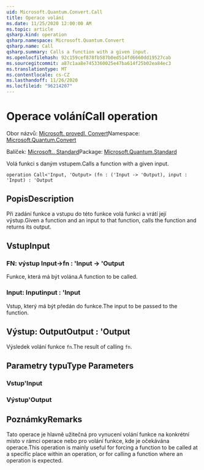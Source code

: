 ```yaml
---
uid: Microsoft.Quantum.Convert.Call
title: Operace volání
ms.date: 11/25/2020 12:00:00 AM
ms.topic: article
qsharp.kind: operation
qsharp.namespace: Microsoft.Quantum.Convert
qsharp.name: Call
qsharp.summary: Calls a function with a given input.
ms.openlocfilehash: 92c159cef878fb587b0ed514fd6660dd19527cab
ms.sourcegitcommit: a87c1aa8e7453360025e47ba614f25b02ea84ec3
ms.translationtype: MT
ms.contentlocale: cs-CZ
ms.lasthandoff: 11/26/2020
ms.locfileid: "96214207"
---
```

# <a name="call-operation"></a><span data-ttu-id="fbcc2-102">Operace volání</span><span class="sxs-lookup"><span data-stu-id="fbcc2-102">Call operation</span></span>

<span data-ttu-id="fbcc2-103">Obor názvů: [Microsoft. provedl. Convert](xref:Microsoft.Quantum.Convert)</span><span class="sxs-lookup"><span data-stu-id="fbcc2-103">Namespace: [Microsoft.Quantum.Convert](xref:Microsoft.Quantum.Convert)</span></span>

<span data-ttu-id="fbcc2-104">Balíček: [Microsoft.. Standard](https://nuget.org/packages/Microsoft.Quantum.Standard)</span><span class="sxs-lookup"><span data-stu-id="fbcc2-104">Package: [Microsoft.Quantum.Standard](https://nuget.org/packages/Microsoft.Quantum.Standard)</span></span>


<span data-ttu-id="fbcc2-105">Volá funkci s daným vstupem.</span><span class="sxs-lookup"><span data-stu-id="fbcc2-105">Calls a function with a given input.</span></span>

```qsharp
operation Call<'Input, 'Output> (fn : ('Input -> 'Output), input : 'Input) : 'Output
```


## <a name="description"></a><span data-ttu-id="fbcc2-106">Popis</span><span class="sxs-lookup"><span data-stu-id="fbcc2-106">Description</span></span>

<span data-ttu-id="fbcc2-107">Při zadání funkce a vstupu do této funkce volá funkci a vrátí její výstup.</span><span class="sxs-lookup"><span data-stu-id="fbcc2-107">Given a function and an input to that function, calls the function and returns its output.</span></span>

## <a name="input"></a><span data-ttu-id="fbcc2-108">Vstup</span><span class="sxs-lookup"><span data-stu-id="fbcc2-108">Input</span></span>

### <a name="fn--input---output"></a><span data-ttu-id="fbcc2-109">FN: výstup Input-></span><span class="sxs-lookup"><span data-stu-id="fbcc2-109">fn : 'Input -> 'Output</span></span>

<span data-ttu-id="fbcc2-110">Funkce, která má být volána.</span><span class="sxs-lookup"><span data-stu-id="fbcc2-110">A function to be called.</span></span>


### <a name="input--input"></a><span data-ttu-id="fbcc2-111">Input: Input</span><span class="sxs-lookup"><span data-stu-id="fbcc2-111">input : 'Input</span></span>

<span data-ttu-id="fbcc2-112">Vstup, který má být předán do funkce.</span><span class="sxs-lookup"><span data-stu-id="fbcc2-112">The input to be passed to the function.</span></span>



## <a name="output--output"></a><span data-ttu-id="fbcc2-113">Výstup: Output</span><span class="sxs-lookup"><span data-stu-id="fbcc2-113">Output : 'Output</span></span>

<span data-ttu-id="fbcc2-114">Výsledek volání funkce `fn`.</span><span class="sxs-lookup"><span data-stu-id="fbcc2-114">The result of calling `fn`.</span></span>

## <a name="type-parameters"></a><span data-ttu-id="fbcc2-115">Parametry typu</span><span class="sxs-lookup"><span data-stu-id="fbcc2-115">Type Parameters</span></span>

### <a name="input"></a><span data-ttu-id="fbcc2-116">Vstup</span><span class="sxs-lookup"><span data-stu-id="fbcc2-116">'Input</span></span>


### <a name="output"></a><span data-ttu-id="fbcc2-117">Výstup</span><span class="sxs-lookup"><span data-stu-id="fbcc2-117">'Output</span></span>



## <a name="remarks"></a><span data-ttu-id="fbcc2-118">Poznámky</span><span class="sxs-lookup"><span data-stu-id="fbcc2-118">Remarks</span></span>

<span data-ttu-id="fbcc2-119">Tato operace je hlavně užitečná pro vynucení volání funkce na konkrétní místo v rámci operace nebo pro volání funkce, kde je očekávána operace.</span><span class="sxs-lookup"><span data-stu-id="fbcc2-119">This operation is mainly useful for forcing a function to be called at a specific place within an operation, or for calling a function where an operation is expected.</span></span>